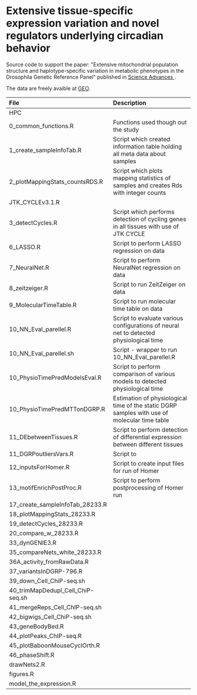 # Extensive tissue-specific expression variation and novel regulators underlying circadian behavior

Source code to support the paper: "Extensive mitochondrial population structure and haplotype-specific
variation in metabolic phenotypes in the Drosophila Genetic Reference Panel" published in 
[Science Advances ](https://advances.sciencemag.org/content/7/5/eabc3781). 

The data are freely avaible at [GEO](https://www.ncbi.nlm.nih.gov/geo/query/acc.cgi?acc=GSE126018).


| File                             | Description            |
| :------------                    | :---                   |
| HPC                              |                        |
| 0_common_functions.R             | Functions used though out the study                                                          | 
| 1_create_sampleInfoTab.R         | Script which created information table holding all meta data about samples                   |
| 2_plotMappingStats_countsRDS.R   | Script which plots mapping statistics of samples and creates Rds with integer counts         |
| JTK_CYCLEv3.1.R                  | |
| 3_detectCycles.R                 | Script which performs detection of cycling genes in all tissues with use of JTK CYCLE        |
| 6_LASSO.R                        | Script to perform LASSO regression on data                                                   |
| 7_NeuralNet.R                    | Script to perform NeuralNet regression on data                                               |
| 8_zeitzeiger.R                   | Script to run ZeitZeiger on data                                                             |
| 9_MolecularTimeTable.R           | Script to run molecular time table on data                                                   |
| 10_NN_Eval_parellel.R            | Script to evaluate various configurations of neural net to detected physiological time       | 
| 10_NN_Eval_parellel.sh           | Script - wrapper to run 10_NN_Eval_parellel.R                                                |
| 10_PhysioTimePredModelsEval.R    | Script to perform comparison of various models to detected physiological time                |
| 10_PhysioTimePredMTTonDGRP.R     | Estimation of physiological time of the static DGRP samples with use of molecular time table |
| 11_DEbetweenTissues.R            | Script to perform detection of differential expression between different tissues             |
| 11_DGRPoutliersVars.R            | Script to 
| 12_inputsForHomer.R              | Script to create input files for run of Homer                                                |
| 13_motifEnrichPostProc.R         | Script to perform postprocessing of Homer run                                                |
| 17_create_sampleInfoTab_28233.R  | |
| 18_plotMappingStats_28233.R      | |
| 19_detectCycles_28233.R          | |
| 20_compare_w_28233.R             | |
| 33_dynGENIE3.R                   | |
| 35_compareNets_white_28233.R ||
| 36A_activity_fromRawData.R ||
| 37_variantsInDGRP-796.R ||
| 39_down_Cell_ChiP-seq.sh ||
| 40_trimMapDedupl_Cell_ChiP-seq.sh ||
| 41_mergeReps_Cell_ChIP-seq.sh || 
| 42_bigwigs_Cell_ChiP-seq.sh  ||
| 43_geneBodyBed.R  ||
| 44_plotPeaks_ChIP-seq.R  ||
| 45_plotBaboonMouseCyclOrth.R  ||
| 46_phaseShift.R  ||
| drawNets2.R  ||
| figures.R  ||
| model_the_expression.R  ||

 

